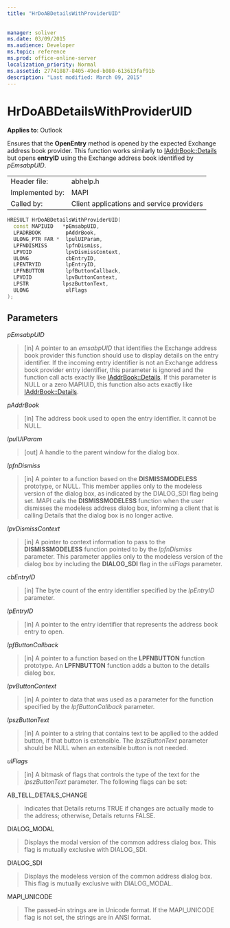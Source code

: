 ```yaml
---
title: "HrDoABDetailsWithProviderUID"
 
 
manager: soliver
ms.date: 03/09/2015
ms.audience: Developer
ms.topic: reference
ms.prod: office-online-server
localization_priority: Normal
ms.assetid: 27741887-8405-49ed-b080-613613faf91b
description: "Last modified: March 09, 2015"
---
```


# HrDoABDetailsWithProviderUID

  
  
**Applies to**: Outlook 
  
Ensures that the **OpenEntry** method is opened by the expected Exchange address book provider. This function works similarly to [IAddrBook::Details](iaddrbook-details.md) but opens **entryID** using the Exchange address book identified by  _pEmsabpUID_.
  
|||
|:-----|:-----|
|Header file:  <br/> |abhelp.h  <br/> |
|Implemented by:  <br/> |MAPI  <br/> |
|Called by:  <br/> |Client applications and service providers  <br/> |
   
```cpp
HRESULT HrDoABDetailsWithProviderUID(
  const MAPIUID   *pEmsabpUID,
  LPADRBOOK        pAddrBook,
  ULONG_PTR FAR *  lpulUIParam,
  LPFNDISMISS      lpfnDismiss,
  LPVOID           lpvDismissContext,
  ULONG            cbEntryID,
  LPENTRYID        lpEntryID,
  LPFNBUTTON       lpfButtonCallback,
  LPVOID           lpvButtonContext,
  LPSTR           lpszButtonText,
  ULONG            ulFlags
);
```

## Parameters

 _pEmsabpUID_
  
> [in] A pointer to an  _emsabpUID_ that identifies the Exchange address book provider this function should use to display details on the entry identifier. If the incoming entry identifier is not an Exchange address book provider entry identifier, this parameter is ignored and the function call acts exactly like [IAddrBook::Details](iaddrbook-details.md). If this parameter is NULL or a zero MAPIUID, this function also acts exactly like [IAddrBook::Details](iaddrbook-details.md).
    
 _pAddrBook_
  
> [in] The address book used to open the entry identifier. It cannot be NULL.
    
 _lpulUIParam_
  
> [out] A handle to the parent window for the dialog box.
    
 _lpfnDismiss_
  
> [in] A pointer to a function based on the **DISMISSMODELESS** prototype, or NULL. This member applies only to the modeless version of the dialog box, as indicated by the DIALOG_SDI flag being set. MAPI calls the **DISMISSMODELESS** function when the user dismisses the modeless address dialog box, informing a client that is calling Details that the dialog box is no longer active. 
    
 _lpvDismissContext_
  
> [in] A pointer to context information to pass to the **DISMISSMODELESS** function pointed to by the  _lpfnDismiss_ parameter. This parameter applies only to the modeless version of the dialog box by including the **DIALOG_SDI** flag in the  _ulFlags_ parameter. 
    
 _cbEntryID_
  
> [in] The byte count of the entry identifier specified by the  _lpEntryID_ parameter. 
    
 _lpEntryID_
  
> [in] A pointer to the entry identifier that represents the address book entry to open.
    
 _lpfButtonCallback_
  
> [in] A pointer to a function based on the **LPFNBUTTON** function prototype. An **LPFNBUTTON** function adds a button to the details dialog box. 
    
 _lpvButtonContext_
  
> [in] A pointer to data that was used as a parameter for the function specified by the  _lpfButtonCallback_ parameter. 
    
 _lpszButtonText_
  
> [in] A pointer to a string that contains text to be applied to the added button, if that button is extensible. The  _lpszButtonText_ parameter should be NULL when an extensible button is not needed. 
    
 _ulFlags_
  
> [in] A bitmask of flags that controls the type of the text for the  _lpszButtonText_ parameter. The following flags can be set: 
    
AB_TELL_DETAILS_CHANGE
  
> Indicates that Details returns TRUE if changes are actually made to the address; otherwise, Details returns FALSE.
    
DIALOG_MODAL
  
> Displays the modal version of the common address dialog box. This flag is mutually exclusive with DIALOG_SDI.
    
DIALOG_SDI
  
> Displays the modeless version of the common address dialog box. This flag is mutually exclusive with DIALOG_MODAL.
    
MAPI_UNICODE
  
> The passed-in strings are in Unicode format. If the MAPI_UNICODE flag is not set, the strings are in ANSI format.
    

